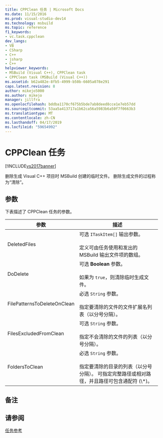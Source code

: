 ```yaml
---
title: CPPClean 任务 | Microsoft Docs
ms.date: 11/15/2016
ms.prod: visual-studio-dev14
ms.technology: msbuild
ms.topic: reference
f1_keywords:
- vc.task.cppclean
dev_langs:
- VB
- CSharp
- C++
- jsharp
- C++
helpviewer_keywords:
- MSBuild (Visual C++), CPPClean task
- CPPClean task (MSBuild (Visual C++))
ms.assetid: b62a482e-8fb5-4999-b50b-6605a078e291
caps.latest.revision: 8
author: mikejo5000
ms.author: mikejo
manager: jillfra
ms.openlocfilehash: bddba1170cf675b5bde7ab8deed8cce1e7eb57dd
ms.sourcegitcommit: 53aa5a413717a1b62ca56a5983b6a50f7f0663b3
ms.translationtype: MT
ms.contentlocale: zh-CN
ms.lasthandoff: 04/17/2019
ms.locfileid: "59654992"
---
```

# <a name="cppclean-task"></a>CPPClean 任务
[!INCLUDE[vs2017banner](../includes/vs2017banner.md)]

删除生成 Visual C++ 项目时 MSBuild 创建的临时文件。 删除生成文件的过程称为“清除”。  

## <a name="parameters"></a>参数  
 下表描述了 CPPClean 任务的参数。  

|            参数            |                                                                                                描述                                                                                                 |
|---------------------------------|------------------------------------------------------------------------------------------------------------------------------------------------------------------------------------------------------------|
|        DeletedFiles         |                               可选 `ITaskItem[]` 输出参数。<br /><br /> 定义可由任务使用和发出的 MSBuild 输出文件项的数组。                                |
|          DoDelete           |                                                            可选 **Boolean** 参数。<br /><br /> 如果为 `true`，则清除临时生成文件。                                                             |
| FilePatternsToDeleteOnClean |                                            必选 `String` 参数。<br /><br /> 指定要清除的文件的文件扩展名列表（以分号分隔）。                                             |
|   FilesExcludedFromClean    |                                                    可选 `String` 参数。<br /><br /> 指定不会清除的文件的列表（以分号分隔）。                                                    |
|       FoldersToClean        | 必选 `String` 参数。<br /><br /> 指定要清除的目录的列表（以分号分隔）。 可指定完整路径或相对路径，并且路径可包含通配符 (\\\*)。 |

## <a name="remarks"></a>备注  

## <a name="see-also"></a>请参阅  
 [任务参考](../msbuild/msbuild-task-reference.md)

